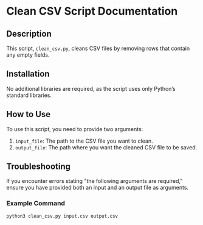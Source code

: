 # Clean CSV Script Documentation

## Description
This script, `clean_csv.py`, cleans CSV files by removing rows that contain any empty fields.

## Installation
No additional libraries are required, as the script uses only Python’s standard libraries.

## How to Use
To use this script, you need to provide two arguments:
1. `input_file`: The path to the CSV file you want to clean.
2. `output_file`: The path where you want the cleaned CSV file to be saved.

## Troubleshooting
If you encounter errors stating "the following arguments are required," ensure you have provided both an input and an output file as arguments.

### Example Command
```bash
python3 clean_csv.py input.csv output.csv
